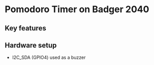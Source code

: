 # Pomodoro Timer on Badger 2040


## Key features

## Hardware setup
* I2C_SDA (GPIO4) used as a buzzer